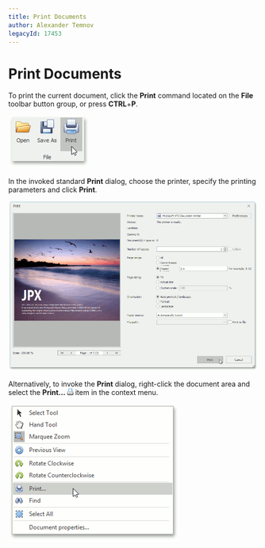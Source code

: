 ```yaml
---
title: Print Documents
author: Alexander Temnov
legacyId: 17453
---
```

# Print Documents
To print the current document, click the **Print** command located on the **File** toolbar button group, or press **CTRL**+**P**.

![pdf-viewer-print](../../images/img24397.jpeg)

In the invoked standard **Print** dialog, choose the printer, specify the printing parameters and click **Print**.

![pdf-viewer-3](../../images/img24442.png)

Alternatively, to invoke the **Print** dialog, right-click the document area and select the **Print...** ![previewButtonQuickPrint](../../images/img7262.png) item in the context menu.

![pdf-viewer-4](../../images/img24443.png)